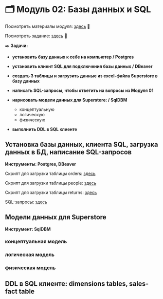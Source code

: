 # 🗂️ Модуль 02: Базы данных и SQL
Посмотреть материалы модуля: [здесь](https://github.com/Data-Learn/data-engineering/blob/master/DE-101%20Modules/Module02/readme.md "здесь") 📑


Посмотреть задание: [здесь](https://github.com/Data-Learn/data-engineering/tree/master/DE-101%20Modules/Module02/DE%20-%20101%20Lab%202.1 "здесь") 👀


✒️ **Задачи:** 
- **установить базу данных к себе на компьютер / Postgres**
- **установить клиент SQL для подключения базы данных / DBeaver**
- **создать 3 таблицы и загрузить данные из excel-файла Superstore в базу данных**
- **написать SQL-запросы, чтобы ответить на вопросы из Модуля 01**

  
- **нарисовать модели данных для Superstore: / SqlDBM**
    - концептуальную
    - логическую
    - физическую
- **выполнить DDL в SQL клиенте**


## Установка базы данных, клиента SQL, загрузка данных в БД, написание SQL-запросов
**Инструменты: Postgres, DBeaver**


Скрипт для загрузки таблицы orders: [здесь](https://github.com/Malakhova-Natalya/Data_Learn/blob/main/DE-101/Module_02/orders.sql "здесь")


Скрипт для загрузки таблицы people: [здесь](https://github.com/Malakhova-Natalya/Data_Learn/blob/main/DE-101/Module_02/people.sql "здесь")


Скрипт для загрузки таблицы returns: [здесь](https://github.com/Malakhova-Natalya/Data_Learn/blob/main/DE-101/Module_02/returns.sql "здесь")


SQL-запросы: [здесь](https://github.com/Malakhova-Natalya/Data_Learn/blob/main/DE-101/Module_02/SQL_queries.sql "здесь")

## Модели данных для Superstore
**Инструмент: SqlDBM**
### концептуальная модель

### логическая модель

### физическая модель

## DDL в SQL клиенте: dimensions tables, sales-fact table






